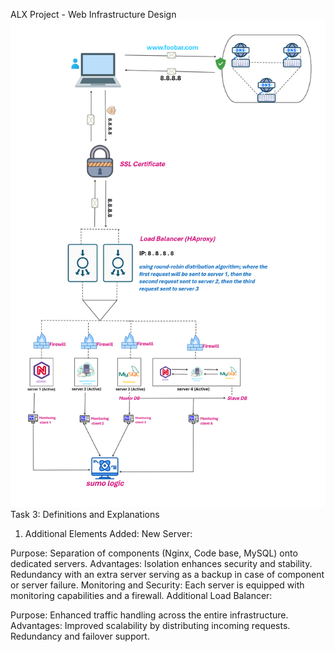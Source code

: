 ALX Project - Web Infrastructure Design
![Image of a simple web stack](3-scale_up.png)
Task 3: Definitions and Explanations
1. Additional Elements Added:
New Server:

Purpose: Separation of components (Nginx, Code base, MySQL) onto dedicated servers.
Advantages:
Isolation enhances security and stability.
Redundancy with an extra server serving as a backup in case of component or server failure.
Monitoring and Security: Each server is equipped with monitoring capabilities and a firewall.
Additional Load Balancer:

Purpose: Enhanced traffic handling across the entire infrastructure.
Advantages:
Improved scalability by distributing incoming requests.
Redundancy and failover support.